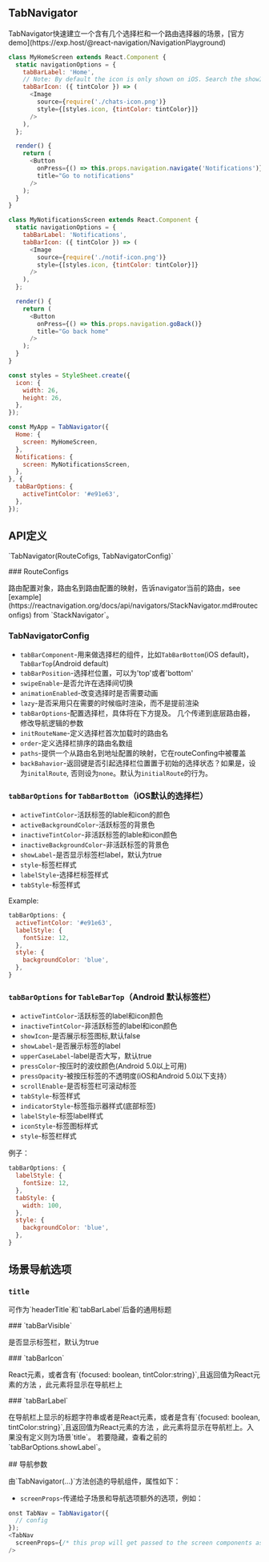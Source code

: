 ## TabNavigator
<p>
TabNavigator快速建立一个含有几个选择栏和一个路由选择器的场景，[官方demo](https://exp.host/@react-navigation/NavigationPlayground)
</p>

```javaScript
class MyHomeScreen extends React.Component {
  static navigationOptions = {
    tabBarLabel: 'Home',
    // Note: By default the icon is only shown on iOS. Search the showIcon option below.
    tabBarIcon: ({ tintColor }) => (
      <Image
        source={require('./chats-icon.png')}
        style={[styles.icon, {tintColor: tintColor}]}
      />
    ),
  };

  render() {
    return (
      <Button
        onPress={() => this.props.navigation.navigate('Notifications')}
        title="Go to notifications"
      />
    );
  }
}

class MyNotificationsScreen extends React.Component {
  static navigationOptions = {
    tabBarLabel: 'Notifications',
    tabBarIcon: ({ tintColor }) => (
      <Image
        source={require('./notif-icon.png')}
        style={[styles.icon, {tintColor: tintColor}]}
      />
    ),
  };

  render() {
    return (
      <Button
        onPress={() => this.props.navigation.goBack()}
        title="Go back home"
      />
    );
  }
}

const styles = StyleSheet.create({
  icon: {
    width: 26,
    height: 26,
  },
});

const MyApp = TabNavigator({
  Home: {
    screen: MyHomeScreen,
  },
  Notifications: {
    screen: MyNotificationsScreen,
  },
}, {
  tabBarOptions: {
    activeTintColor: '#e91e63',
  },
});
```
## API定义
<p>
`TabNavigator(RouteCofigs, TabNavigatorConfig)`
</p>
### RouteConfigs
<p>
路由配置对象，路由名到路由配置的映射，告诉navigator当前的路由，see [example](https://reactnavigation.org/docs/api/navigators/StackNavigator.md#routeconfigs) from 
`StackNavigator`。
</p>

### TabNavigatorConfig

* `tabBarComponent`-用来做选择栏的组件，比如`TabBarBottom`(iOS default)，
`TabBarTop`(Android default)
* `tabBarPosition`-选择栏位置，可以为'top'或者'bottom'
* `swipeEnable`-是否允许在选择间切换
* `animationEnabled`-改变选择时是否需要动画
* `lazy`-是否采用只在需要的时候临时渲染，而不是提前渲染
* `tabBarOptions`-配置选择栏，具体将在下方提及。
几个传递到底层路由器，修改导航逻辑的参数
* `initRouteName`-定义选择栏首次加载时的路由名
* `order`-定义选择栏排序的路由名数组
* `paths`-提供一个从路由名到地址配置的映射，它在routeConfing中被覆盖
* `backBahavior`-返回键是否引起选择栏位置置于初始的选择状态？如果是，设为`initalRoute`,
否则设为`none`。默认为`initialRoute`的行为。
### `tabBarOptions` for `TabBarBottom`（iOS默认的选择栏）

* `activeTintColor`-活跃标签的lable和icon的颜色
* `activeBackgroundColor`-活跃标签的背景色
* `inactiveTintColor`-非活跃标签的lable和icon颜色
* `inactiveBackgroundColor`-非活跃标签的背景色
* `showLabel`-是否显示标签栏label，默认为true
* `style`-标签栏样式
* `labelStyle`-选择栏标签样式
* `tabStyle`-标签样式

<p>
Example:
</p>

```javaScript
tabBarOptions: {
  activeTintColor: '#e91e63',
  labelStyle: {
    fontSize: 12,
  },
  style: {
    backgroundColor: 'blue',
  },
}
```
### `tabBarOptions` for `TableBarTop`（Android 默认标签栏）

* `activeTintColor`-活跃标签的label和icon颜色
* `inactiveTintColor`-非活跃标签的label和icon颜色
* `showIcon`-是否展示标签图标,默认false
* `showLabel`-是否展示标签的label
* `upperCaseLabel`-label是否大写，默认true
* `pressColor`-按压时的波纹颜色(Android 5.0以上可用)
* `pressOpacity`-被按压标签的不透明度(iOS和Android 5.0以下支持）
* `scrollEnable`-是否标签栏可滚动标签
* `tabStyle`-标签样式
* `indicatorStyle`-标签指示器样式(底部标签)
* `labelStyle`-标签label样式
* `iconStyle`-标签图标样式
* `style`-标签栏样式
<p>
例子：
</p>

```javaScript
tabBarOptions: {
  labelStyle: {
    fontSize: 12,
  },
  tabStyle: {
    width: 100,    
  },
  style: {
    backgroundColor: 'blue',
  },
}
```
## 场景导航选项
### `title`
<p>
可作为`headerTitle`和`tabBarLabel`后备的通用标题
</p>
### `tabBarVisible`
<p>
是否显示标签栏，默认为true
</p>
### `tabBarIcon`
<p>
React元素，或者含有`{focused: boolean, tintColor:string}`,且返回值为React元素的方法
，此元素将显示在导航栏上
</p>
### `tabBarLabel`
<p>
在导航栏上显示的标题字符串或者是React元素，或者是含有`{focused: boolean, tintColor:string}`,且返回值为React元素的方法
，此元素将显示在导航栏上。入果没有定义则为场景`title`。
若要隐藏，查看之前的`tabBarOptions.showLabel`。
</p>
## 导航参数
<p>
由`TabNavigator(...)`方法创造的导航组件，属性如下：
</p>

* `screenProps`-传递给子场景和导航选项额外的选项，例如：
```javaScript
onst TabNav = TabNavigator({
  // config
});
<TabNav
  screenProps={/* this prop will get passed to the screen components as this.props.screenProps */}
/>
```